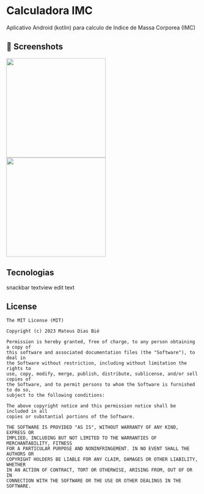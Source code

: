 # Calculadora IMC
Aplicativo Android (kotlin) para calculo de Indice de Massa Corporea (IMC)

## :camera_flash: Screenshots
<!-- You can add more screenshots here if you like -->

<img src="https://github.com/user-attachments/assets/c430f5db-1fe0-49b5-b01b-ee9fac2cbccb" width=260/>
<img src="https://github.com/user-attachments/assets/ad00691a-50dc-45c0-9b0c-ea946cfe32b2" width=260/>

## Tecnologias
snackbar
textview
edit text

## License
```
The MIT License (MIT)

Copyright (c) 2023 Mateus Dias Bié

Permission is hereby granted, free of charge, to any person obtaining a copy of
this software and associated documentation files (the "Software"), to deal in
the Software without restriction, including without limitation the rights to
use, copy, modify, merge, publish, distribute, sublicense, and/or sell copies of
the Software, and to permit persons to whom the Software is furnished to do so,
subject to the following conditions:

The above copyright notice and this permission notice shall be included in all
copies or substantial portions of the Software.

THE SOFTWARE IS PROVIDED "AS IS", WITHOUT WARRANTY OF ANY KIND, EXPRESS OR
IMPLIED, INCLUDING BUT NOT LIMITED TO THE WARRANTIES OF MERCHANTABILITY, FITNESS
FOR A PARTICULAR PURPOSE AND NONINFRINGEMENT. IN NO EVENT SHALL THE AUTHORS OR
COPYRIGHT HOLDERS BE LIABLE FOR ANY CLAIM, DAMAGES OR OTHER LIABILITY, WHETHER
IN AN ACTION OF CONTRACT, TORT OR OTHERWISE, ARISING FROM, OUT OF OR IN
CONNECTION WITH THE SOFTWARE OR THE USE OR OTHER DEALINGS IN THE SOFTWARE.
```
